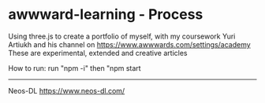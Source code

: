 ﻿# awwward-learning - Process 
Using three.js to create a portfolio of myself, with my coursework
Yuri Artiukh and his channel on https://www.awwwards.com/settings/academy
These are experimental, extended and creative articles

How to run: 
run "npm -i"
then "npm start




-------
Neos-DL
https://www.neos-dl.com/
